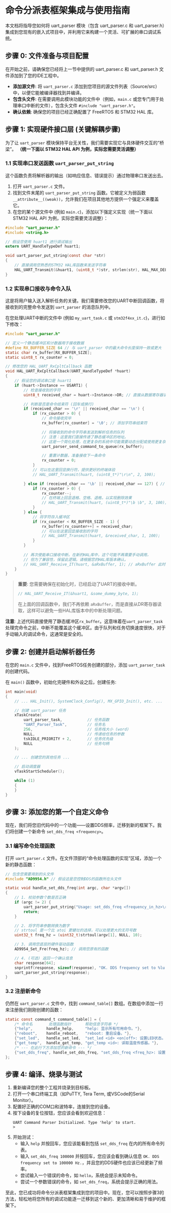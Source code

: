 # 命令分派表框架集成与使用指南

本文档将指导您如何将 uart_parser 模块（包含 uart_parser.c 和 uart_parser.h）集成到您现有的嵌入式项目中，并利用它来构建一个灵活、可扩展的串口调试系统。

## 步骤 0: 文件准备与项目配置
在开始之前，请确保您已经将上一节中提供的 uart_parser.c 和 uart_parser.h 文件添加到了您的IDE工程中。

- **添加源文件**: 将 `uart_parser.c` 添加到您项目的源文件列表（Source/src）中，以便它能被编译器找到并编译。
- **包含头文件**: 在需要调用此模块功能的文件中（例如，`main.c` 或您专门用于处理串口中断的文件），包含头文件 `#include "uart_parser.h"`。
- **确认依赖**: 确保您的项目已经正确配置了 FreeRTOS 和 STM32 HAL 库。

## 步骤 1: 实现硬件接口层 (关键解耦步骤)
为了让 `uart_parser` 模块保持平台无关性，我们需要实现它与具体硬件交互的“桥梁”。
**（统一下面以 STM32 HAL API 为例，实际您需要灵活调整）**

### 1.1 实现串口发送函数 `uart_parser_put_string`
这个函数负责将解析器的输出（如响应信息、错误提示）通过物理串口发送出去。

1.  打开 `uart_parser.c` 文件。
2.  找到文件末尾的 `uart_parser_put_string` 函数。它被定义为弱函数 `__attribute__((weak))`，允许我们在项目其他地方提供一个强定义来覆盖它。
3.  在您的某个源文件中 (例如 `main.c`)，添加以下强定义实现（统一下面以 STM32 HAL API 为例，实际您需要灵活调整）：

```c
#include "uart_parser.h"
#include <string.h>

// 假设您使用 huart1 进行调试输出
extern UART_HandleTypeDef huart1; 

void uart_parser_put_string(const char *str)
{
    // 直接调用您熟悉的STM32 HAL库函数来发送字符串
    HAL_UART_Transmit(&huart1, (uint8_t *)str, strlen(str), HAL_MAX_DELAY);
}
```

### 1.2 实现串口接收与命令入队
这是将用户输入送入解析任务的关键。我们需要修改您的UART中断回调函数，将接收到的完整命令发送到 `uart_parser` 的消息队列中。

在您处理UART中断的文件中 (例如 `my_uart_task.c` 或 `stm32f4xx_it.c`)，进行如下修改：

```c
#include "uart_parser.h"

// 定义一个静态缓冲区和计数器用于接收数据
#define RX_BUFFER_SIZE 64 // 与 uart_parser 中的最大命令长度保持一致或更大
static char rx_buffer[RX_BUFFER_SIZE];
static uint8_t rx_counter = 0;

// 修改您的 HAL_UART_RxCpltCallback 函数
void HAL_UART_RxCpltCallback(UART_HandleTypeDef *huart)
{
    // 假设您的调试串口是 huart1
    if (huart->Instance == USART1) {
        // 检查接收到的字符
        uint8_t received_char = huart->Instance->DR; // 直接从数据寄存器读取

        // 判断是否是命令结束符 (回车或换行)
        if (received_char == '\r' || received_char == '\n') {
            if (rx_counter > 0) {
                // 命令接收完毕
                rx_buffer[rx_counter] = '\0'; // 添加字符串结束符

                // 将接收到的命令字符串发送到解析任务的队列
                // 注意：这里我们直接传递了静态缓冲区的地址。
                // 这是一个简化处理，在更复杂的系统中可能需要动态分配或使用更复杂的缓冲区管理。
                uart_parser_send_command_to_queue(rx_buffer);

                // 重置计数器，准备接收下一条命令
                rx_counter = 0;
            }
            // 可以在这里回显换行符，提供更好的终端体验
            // HAL_UART_Transmit(huart, (uint8_t*)"\r\n", 2, 100);

        } else if (received_char == '\b' || received_char == 127) { // 处理退格键
            if (rx_counter > 0) {
                rx_counter--;
                // 在终端上回显退格、空格、退格，以实现删除效果
                // HAL_UART_Transmit(huart, (uint8_t*)"\b \b", 3, 100);
            }
        } else {
            // 将字符存入缓冲区
            if (rx_counter < RX_BUFFER_SIZE - 1) {
                rx_buffer[rx_counter++] = received_char;
                // 可以在这里回显接收到的字符
                // HAL_UART_Transmit(huart, &received_char, 1, 100);
            }
        }
        
        // 再次使能串口接收中断。在新的HAL库中，这个可能不再需要手动调用，
        // 但为了兼容性，保留此逻辑。请根据您的HAL库版本确认。
        // HAL_UART_Receive_IT(huart, &aRxBuffer, 1); // aRxBuffer 此时不再直接使用
    }
}
```

> **重要**: 您需要确保在初始化时，已经启动了UART的接收中断。
> ```c
> // HAL_UART_Receive_IT(&huart1, &some_dummy_byte, 1);
> ```
> 在上面的回调函数中，我们不再依赖 `aRxBuffer`，而是直接从DR寄存器读取，这样可以避免一些HAL库版本中的中断处理问题。

**注意**: 上述代码直接使用了静态缓冲区`rx_buffer`。这意味着在`uart_parser_task`处理完命令之前，中断不能覆盖这个缓冲区。由于队列和任务切换速度很快，对于手动输入的调试命令，这通常是安全的。

## 步骤 2: 创建并启动解析器任务
在您的 `main.c` 文件中，找到FreeRTOS任务创建的部分，添加 `uart_parser_task` 的创建代码。

在 `main()` 函数中，初始化完硬件和外设之后，创建任务:
```c
int main(void)
{
    // ... HAL_Init(), SystemClock_Config(), MX_GPIO_Init(), etc. ...

    // 创建 uart_parser 任务
    xTaskCreate(
        uart_parser_task,           // 任务函数
        "UART_Parser_Task",         // 任务名
        256,                        // 任务栈大小 (word)
        NULL,                       // 传递给任务的参数
        tskIDLE_PRIORITY + 2,       // 任务优先级
        NULL                        // 任务句柄
    );

    // ... 创建您的其他任务 ...

    // 启动调度器
    vTaskStartScheduler();

    while (1)
    {
    }
}
```

## 步骤 3: 添加您的第一个自定义命令
现在，我们将您旧代码中的一个功能——设置DDS频率，迁移到新的框架下。我们将创建一个新命令 `set_dds_freq <frequency>`。

### 3.1 编写命令处理函数
打开 `uart_parser.c` 文件。在文件顶部的“命令处理函数的实现”区域，添加一个新的静态函数：

```c
// 包含您需要用到的头文件
#include "AD9954.h" // 假设这是您控制DDS的函数所在头文件

static void handle_set_dds_freq(int argc, char *argv[])
{
    // 1. 校验参数个数是否正确
    if (argc != 2) {
        uart_parser_put_string("Usage: set_dds_freq <frequency_in_hz>\r\n");
        return;
    }

    // 2. 将字符串参数转换为数字
    // strtoul 是一个比 atoi 更健壮的选择，可以处理更大的无符号数
    uint32_t freq_hz = (uint32_t)strtoul(argv[1], NULL, 10);

    // 3. 调用您底层的硬件驱动函数
    AD9954_Set_Fre(freq_hz); // 调用您原有的函数

    // 4. (可选) 返回一个确认信息
    char response[64];
    snprintf(response, sizeof(response), "OK. DDS frequency set to %lu Hz.\r\n", freq_hz);
    uart_parser_put_string(response);
}
```

### 3.2 注册新命令
仍然在 `uart_parser.c` 文件中，找到 `command_table[]` 数组。在数组中添加一行来注册我们刚刚创建的函数：

```c
static const command_t command_table[] = {
    /* 命令名       处理函数指针      帮助信息字符串 */
    {"help",      handle_help,     "help: 显示所有可用命令。"},
    {"reboot",    handle_reboot,   "reboot: 重启设备。"},
    {"set_led",   handle_set_led,  "set_led <id> <on|off>: 设置LED状态。"},
    {"get_temp",  handle_get_temp, "get_temp <id>: 读取温度传感器。"},
    /* --- 在此行下方添加您的新命令 --- */
    {"set_dds_freq", handle_set_dds_freq, "set_dds_freq <freq_hz>: 设置DDS输出频率。"},
};
```

## 步骤 4: 编译、烧录与测试
1.  重新编译您的整个工程并烧录到目标板。
2.  打开一个串口终端工具（如PuTTY, Tera Term, 或VSCode的Serial Monitor）。
3.  配置好正确的COM口和波特率，连接到您的设备。
4.  按下设备的复位按钮，您应该会看到欢迎信息：
    ```
    UART Command Parser Initialized. Type 'help' to start.
    > 
    ```
5.  开始测试：
    -   输入 `help` 并按回车，您应该能看到包括 `set_dds_freq` 在内的所有命令列表。
    -   输入 `set_dds_freq 100000` 并按回车，您应该会看到确认信息 `OK. DDS frequency set to 100000 Hz.`，并且您的DDS硬件也应该已经更新了频率。
    -   尝试输入一个错误的命令，如 `hello`，系统会提示未知命令。
    -   尝试一个参数错误的命令，如 `set_dds_freq`，系统会提示正确的用法。

至此，您已成功将命令分派表框架集成到您的项目中。现在，您可以按照步骤3的方法，轻松地将您所有的调试功能逐一迁移到这个新的、更加清晰和易于维护的框架下。